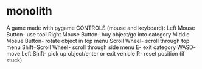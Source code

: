 # monolith
A game made with pygame
CONTROLS (mouse and keyboard):
Left Mouse Button- use tool
Right Mouse Button- buy object/go into category
Middle Mosue Button- rotate object in top menu
Scroll Wheel- scroll through top menu
Shift+Scroll Wheel- scroll through side menu
E- exit category
WASD- move
Left Shift- pick up object/enter or exit vehicle
R- reset position (if stuck)
